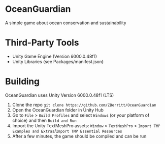 # OceanGuardian
A simple game about ocean conservation and sustainability

# Third-Party Tools
- Unity Game Engine (Version 6000.0.48f1)
- Unity Libraries (see Packages/manifest.json)

# Building
OceanGuardian uses Unity Version 6000.0.48f1 (LTS)
1. Clone the repo `git clone https://github.com/ZBerritt/OceanGuardian`
2. Open the OceanGuardian folder in Unity Hub
3. Go to `File` > `Build Profiles` and select `Windows` (or your platform of choice) and then `Build and Run`
4. Import the Unity TextMeshPro assets: `Window` > `TextMeshPro` > `Import TMP Examples and Extras`/`Import TMP Essential Resources`
5. After a few minutes, the game should be compiled and can be run
